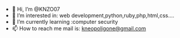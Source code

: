 - 👋 Hi, I’m @KNZO07
- 👀 I’m interested in: web development,python,ruby,php,html,css....
- 🌱 I’m currently learning :computer security
- 📫 How to reach me mail is: kneopoligone@gmail.com

<!---
KNZO07/KNZO07 is a ✨ special ✨ repository because its `README.md` (this file) appears on your GitHub profile.
You can click the Preview link to take a look at your changes.
--->
